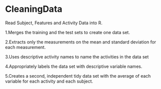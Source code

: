 # CleaningData
Read Subject, Features and Activity Data into R.

1.Merges the training and the test sets to create one data set.

2.Extracts only the measurements on the mean and standard deviation for each measurement.

3.Uses descriptive activity names to name the activities in the data set

4.Appropriately labels the data set with descriptive variable names.

5.Creates a second, independent tidy data set with the average of each variable for each activity and each subject.
